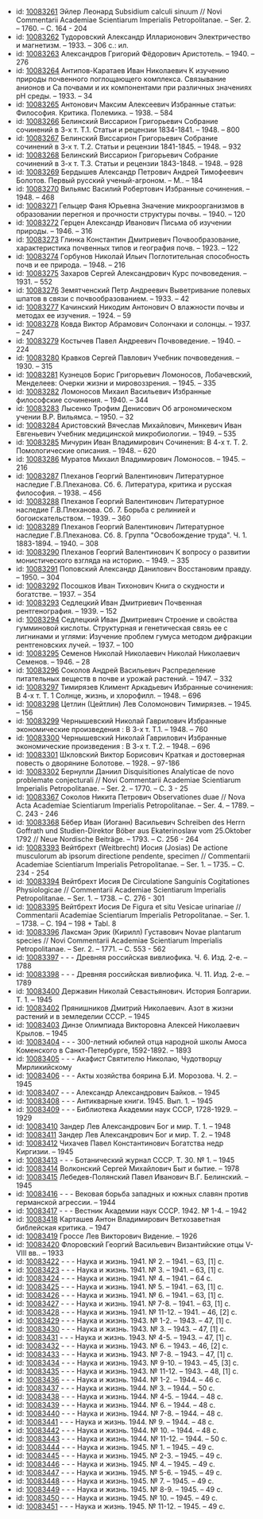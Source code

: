<ul>
<li>id: <a href="http://books.e-heritage.ru/book/10083261">10083261</a>	Эйлер Леонард Subsidium calculi sinuum // Novi Commentarii Academiae Scientiarum Imperialis Petropolitanae. – Ser. 2. – 1760. – C. 164 - 204</li>
<li>id: <a href="http://books.e-heritage.ru/book/10083262">10083262</a>	Тудоровский Александр Илларионович Электричество и магнетизм. – 1933. – 306 с.: ил.</li>
<li>id: <a href="http://books.e-heritage.ru/book/10083263">10083263</a>	Александров Григорий Фёдорович Аристотель. – 1940. – 276</li>
<li>id: <a href="http://books.e-heritage.ru/book/10083264">10083264</a>	Антипов-Каратаев Иван Николаевич К изучению природы почвенного поглощающего комплекса. Связывание анионов и Ca почвами и их компонентами при различных значениях рН среды. – 1933. – 34</li>
<li>id: <a href="http://books.e-heritage.ru/book/10083265">10083265</a>	Антонович Максим Алексеевич Избранные статьи: Философия. Критика. Полемика. – 1938. – 584</li>
<li>id: <a href="http://books.e-heritage.ru/book/10083266">10083266</a>	Белинский Виссарион Григорьевич Собрание сочинений в 3-х т. Т.1. Статьи и рецензии 1834-1841. – 1948. – 800</li>
<li>id: <a href="http://books.e-heritage.ru/book/10083267">10083267</a>	Белинский Виссарион Григорьевич Собрание сочинений в 3-х т. Т.2. Статьи и рецензии 1841-1845. – 1948. – 932</li>
<li>id: <a href="http://books.e-heritage.ru/book/10083268">10083268</a>	Белинский Виссарион Григорьевич Собрание сочинений в 3-х т. Т.3. Статьи и рецензии 1843-1848. – 1948. – 928</li>
<li>id: <a href="http://books.e-heritage.ru/book/10083269">10083269</a>	Бердышев Александр Петрович Андрей Тимофеевич Болотов. Первый русский ученый-агроном. – М.. – 184</li>
<li>id: <a href="http://books.e-heritage.ru/book/10083270">10083270</a>	Вильямс Василий Робертович Избранные сочинения. – 1948. – 468</li>
<li>id: <a href="http://books.e-heritage.ru/book/10083271">10083271</a>	Гельцер Фаня Юрьевна Значение микроорганизмов в образовании перегноя и прочности структуры почвы. – 1940. – 120</li>
<li>id: <a href="http://books.e-heritage.ru/book/10083272">10083272</a>	Герцен Александр Иванович Письма об изучении природы. – 1946. – 316</li>
<li>id: <a href="http://books.e-heritage.ru/book/10083273">10083273</a>	Глинка Константин Дмитриевич Почвообразование, характеристика почвенных типов и география почв. – 1923. – 122</li>
<li>id: <a href="http://books.e-heritage.ru/book/10083274">10083274</a>	Горбунов Николай Ильич Поглотительная способность почв и ее природа. – 1948. – 216</li>
<li>id: <a href="http://books.e-heritage.ru/book/10083275">10083275</a>	Захаров Сергей Александрович Курс почвоведения. – 1931. – 552</li>
<li>id: <a href="http://books.e-heritage.ru/book/10083276">10083276</a>	Земятченский Петр Андреевич Выветривание полевых шпатов в связи с почвообразованием. – 1933. – 42</li>
<li>id: <a href="http://books.e-heritage.ru/book/10083277">10083277</a>	Качинский Никодим Антонович О влажности почвы и методах ее изучения. – 1924. – 59</li>
<li>id: <a href="http://books.e-heritage.ru/book/10083278">10083278</a>	Ковда Виктор Абрамович Солончаки и солонцы. – 1937. – 247</li>
<li>id: <a href="http://books.e-heritage.ru/book/10083279">10083279</a>	Костычев Павел Андреевич Почвоведение. – 1940. – 224</li>
<li>id: <a href="http://books.e-heritage.ru/book/10083280">10083280</a>	Кравков Сергей Павлович Учебник почвоведения. – 1930. – 315</li>
<li>id: <a href="http://books.e-heritage.ru/book/10083281">10083281</a>	Кузнецов Борис Григорьевич Ломоносов, Лобачевский, Менделеев: Очерки жизни и мировоззрения. – 1945. – 335</li>
<li>id: <a href="http://books.e-heritage.ru/book/10083282">10083282</a>	Ломоносов Михаил Васильевич Избранные философские сочинения. – 1940. – 344</li>
<li>id: <a href="http://books.e-heritage.ru/book/10083283">10083283</a>	Лысенко Трофим Денисович Об агрономическом учении В.Р. Вильямса. – 1950. – 32</li>
<li>id: <a href="http://books.e-heritage.ru/book/10083284">10083284</a>	Аристовский Вячеслав Михайлович, Минкевич Иван Евгеньевич Учебник медицинской микробиологии. – 1949. – 535</li>
<li>id: <a href="http://books.e-heritage.ru/book/10083285">10083285</a>	Мичурин Иван Владимирович Сочинения: В 4-х т. Т. 2. Помологические описания. – 1948. – 620</li>
<li>id: <a href="http://books.e-heritage.ru/book/10083286">10083286</a>	Муратов Михаил Владимирович Ломоносов. – 1945. – 216</li>
<li>id: <a href="http://books.e-heritage.ru/book/10083287">10083287</a>	Плеханов Георгий Валентинович Литературное наследие Г.В.Плеханова. Сб. 6. Литература, критика и русская философия. – 1938. – 456</li>
<li>id: <a href="http://books.e-heritage.ru/book/10083288">10083288</a>	Плеханов Георгий Валентинович Литературное наследие Г.В.Плеханова. Сб. 7. Борьба с релинией и богоискательством. – 1939. – 360</li>
<li>id: <a href="http://books.e-heritage.ru/book/10083289">10083289</a>	Плеханов Георгий Валентинович Литературное наследие Г.В.Плеханова. Сб. 8. Группа "Освобождение труда". Ч. 1. 1883-1894. – 1940. – 308</li>
<li>id: <a href="http://books.e-heritage.ru/book/10083290">10083290</a>	Плеханов Георгий Валентинович К вопросу о развитии монистического взгляда на историю. – 1949. – 335</li>
<li>id: <a href="http://books.e-heritage.ru/book/10083291">10083291</a>	Поповский Александр Данилович Восстановим правду. – 1950. – 304</li>
<li>id: <a href="http://books.e-heritage.ru/book/10083292">10083292</a>	Посошков Иван Тихонович Книга о скудности и богатстве. – 1937. – 354</li>
<li>id: <a href="http://books.e-heritage.ru/book/10083293">10083293</a>	Седлецкий Иван Дмитриевич Почвенная рентгенография. – 1939. – 152</li>
<li>id: <a href="http://books.e-heritage.ru/book/10083294">10083294</a>	Седлецкий Иван Дмитриевич Строение и свойства гумминовой кислоты. Структурная и генетическая связь ее с лигнинами и углями: Изучение проблем гумуса методом дифракции рентгеновских лучей. – 1937. – 100</li>
<li>id: <a href="http://books.e-heritage.ru/book/10083295">10083295</a>	Семенов Николай Николаевич Николай Николаевич Семенов. – 1946. – 28</li>
<li>id: <a href="http://books.e-heritage.ru/book/10083296">10083296</a>	Соколов Андрей Васильевич Распределение питательных веществ в почве и урожай растений. – 1947. – 332</li>
<li>id: <a href="http://books.e-heritage.ru/book/10083297">10083297</a>	Тимирязев Климент Аркадьевич Избранные сочинения: В 4-х т. Т. 1 Солнце, жизнь, и хлорофилл. – 1948. – 696</li>
<li>id: <a href="http://books.e-heritage.ru/book/10083298">10083298</a>	Цетлин (Цейтлин) Лев Соломонович Тимирязев. – 1945. – 156</li>
<li>id: <a href="http://books.e-heritage.ru/book/10083299">10083299</a>	Чернышевский Николай Гаврилович Избранные экономические произведения : В 3-х т. Т.1. – 1948. – 760</li>
<li>id: <a href="http://books.e-heritage.ru/book/10083300">10083300</a>	Чернышевский Николай Гаврилович Избранные экономические произведения : В 3-х т. Т.2. – 1948. – 696</li>
<li>id: <a href="http://books.e-heritage.ru/book/10083301">10083301</a>	Шкловский Виктор Борисович Краткая и достоверная повесть о дворянине Болотове. – 1928. – 97-186</li>
<li>id: <a href="http://books.e-heritage.ru/book/10083302">10083302</a>	Бернулли Даниил Disquisitiones Analyticae de novo problemate conjecturali // Novi Commentarii Academiae Scientiarum Imperialis Petropolitanae. – Ser. 2. – 1770. – C. 3 - 25</li>
<li>id: <a href="http://books.e-heritage.ru/book/10083367">10083367</a>	Соколов Никита Петрович Observationes duae // Nova Acta Academiae Scientiarum Imperialis Petropolitanae. – Ser. 4. – 1789. – C. 243 - 246</li>
<li>id: <a href="http://books.e-heritage.ru/book/10083368">10083368</a>	Бёбер Иван (Иоганн) Васильевич Schreiben des Herrn Goffrath und Studien-Direktor Böber aus Ekaterinoslaw vom 25.Oktober 1792 // Neue Nordische Beiträge. – 1793. – C. 256 - 264</li>
<li>id: <a href="http://books.e-heritage.ru/book/10083393">10083393</a>	Вейтбрехт (Weitbrecht) Иосия (Josias) De actione musculorum ab ipsorum directione pendente, specimen // Commentarii Academiae Scientiarum Imperialis Petropolitanae. – Ser. 1. – 1735. – C. 234 - 254</li>
<li>id: <a href="http://books.e-heritage.ru/book/10083394">10083394</a>	Вейтбрехт Иосия De Circulatione Sanguinis Cogitationes Physiologicae // Commentarii Academiae Scientiarum Imperialis Petropolitanae. – Ser. 1. – 1738. – C. 276 - 301</li>
<li>id: <a href="http://books.e-heritage.ru/book/10083395">10083395</a>	Вейтбрехт Иосия De Figura et situ Vesicae urinariae // Commentarii Academiae Scientiarum Imperialis Petropolitanae. – Ser. 1. – 1738. – C. 194 – 198 + Tabl. 8</li>
<li>id: <a href="http://books.e-heritage.ru/book/10083396">10083396</a>	Лаксман Эрик (Кирилл) Густавович Novae plantarum species // Novi Commentarii Academiae Scientiarum Imperialis Petropolitanae. – Ser. 2. – 1771. – C. 553 - 562</li>
<li>id: <a href="http://books.e-heritage.ru/book/10083397">10083397</a>	- - - Древняя российская вивлиофика. Ч. 6. Изд. 2-е. – 1788</li>
<li>id: <a href="http://books.e-heritage.ru/book/10083398">10083398</a>	- - - Древняя российская вивлиофика. Ч. 11. Изд. 2-е. – 1789</li>
<li>id: <a href="http://books.e-heritage.ru/book/10083400">10083400</a>	Державин Николай Севастьянович. История Болгарии. Т. 1. – 1945</li>
<li>id: <a href="http://books.e-heritage.ru/book/10083402">10083402</a>	Прянишников Дмитрий Николаевич. Азот в жизни растений и в земледелии СССР. – 1945</li>
<li>id: <a href="http://books.e-heritage.ru/book/10083403">10083403</a>	Динзе Олимпиада Викторовна Алексей Николаевич Крылов. – 1945</li>
<li>id: <a href="http://books.e-heritage.ru/book/10083404">10083404</a>	- - - 300-летний юбилей отца народной школы Амоса Коменского в Санкт-Петербурге, 1592-1892. – 1893</li>
<li>id: <a href="http://books.e-heritage.ru/book/10083405">10083405</a>	- - - Акафист Святителю Николаю, Чудотворцу Мирликийскому</li>
<li>id: <a href="http://books.e-heritage.ru/book/10083406">10083406</a>	- - - Акты хозяйства боярина Б.И. Морозова. Ч. 2. – 1945</li>
<li>id: <a href="http://books.e-heritage.ru/book/10083407">10083407</a>	- - - Александр Александрович Байков. – 1945</li>
<li>id: <a href="http://books.e-heritage.ru/book/10083408">10083408</a>	- - - Антикварные книги. 1945. Вып. 1. – 1945</li>
<li>id: <a href="http://books.e-heritage.ru/book/10083409">10083409</a>	- - - Библиотека Академии наук СССР, 1728-1929. – 1929</li>
<li>id: <a href="http://books.e-heritage.ru/book/10083410">10083410</a>	Зандер Лев Александрович Бог и мир. Т. 1. – 1948</li>
<li>id: <a href="http://books.e-heritage.ru/book/10083411">10083411</a>	Зандер Лев Александрович Бог и мир. Т. 2. – 1948</li>
<li>id: <a href="http://books.e-heritage.ru/book/10083412">10083412</a>	Чихачев Павел Константинович Богатства недр Киргизии. – 1945</li>
<li>id: <a href="http://books.e-heritage.ru/book/10083413">10083413</a>	- - - Ботанический журнал СССР. Т. 30. № 1. – 1945</li>
<li>id: <a href="http://books.e-heritage.ru/book/10083414">10083414</a>	Волконский Сергей Михайлович Быт и бытие. – 1978</li>
<li>id: <a href="http://books.e-heritage.ru/book/10083415">10083415</a>	Лебедев-Полянский Павел Иванович В.Г. Белинский. – 1945</li>
<li>id: <a href="http://books.e-heritage.ru/book/10083416">10083416</a>	- - - Вековая борьба западных и южных славян против германской агрессии. – 1944</li>
<li>id: <a href="http://books.e-heritage.ru/book/10083417">10083417</a>	- - - Вестник Академии наук СССР. 1942. № 1-4. – 1942</li>
<li>id: <a href="http://books.e-heritage.ru/book/10083418">10083418</a>	Карташев Антон Владимирович Ветхозаветная библейская критика. – 1947</li>
<li>id: <a href="http://books.e-heritage.ru/book/10083419">10083419</a>	Гроссе Лев Викторович Видение. – 1926</li>
<li>id: <a href="http://books.e-heritage.ru/book/10083420">10083420</a>	Флоровский Георгий Васильевич Византийские отцы V-VIII вв.. – 1933</li>
<li>id: <a href="http://books.e-heritage.ru/book/10083422">10083422</a>	- - - Наука и жизнь. 1941. № 2. – 1941. – 63, [1] с.</li>
<li>id: <a href="http://books.e-heritage.ru/book/10083423">10083423</a>	- - - Наука и жизнь. 1941. № 3. – 1941. – 63, [1] с.</li>
<li>id: <a href="http://books.e-heritage.ru/book/10083424">10083424</a>	- - - Наука и жизнь. 1941. № 4. – 1941. – 64 с.</li>
<li>id: <a href="http://books.e-heritage.ru/book/10083425">10083425</a>	- - - Наука и жизнь. 1941. № 5. – 1941. – 63, [1] с.</li>
<li>id: <a href="http://books.e-heritage.ru/book/10083426">10083426</a>	- - - Наука и жизнь. 1941. № 6. – 1941. – 63, [1] с.</li>
<li>id: <a href="http://books.e-heritage.ru/book/10083427">10083427</a>	- - - Наука и жизнь. 1941. № 7-8. – 1941. – 63, [1] с.</li>
<li>id: <a href="http://books.e-heritage.ru/book/10083428">10083428</a>	- - - Наука и жизнь. 1941. № 11-12. – 1941. – 46, [2] с.</li>
<li>id: <a href="http://books.e-heritage.ru/book/10083429">10083429</a>	- - - Наука и жизнь. 1943. № 1-2. – 1943. – 47, [1] с.</li>
<li>id: <a href="http://books.e-heritage.ru/book/10083430">10083430</a>	- - - Наука и жизнь. 1943. № 3. – 1943. – 47, [1] с.</li>
<li>id: <a href="http://books.e-heritage.ru/book/10083431">10083431</a>	- - - Наука и жизнь. 1943. № 4-5. – 1943. – 47, [1] с.</li>
<li>id: <a href="http://books.e-heritage.ru/book/10083432">10083432</a>	- - - Наука и жизнь. 1943. № 6. – 1943. – 46, [2] с.</li>
<li>id: <a href="http://books.e-heritage.ru/book/10083433">10083433</a>	- - - Наука и жизнь. 1943. № 7-8. – 1943. – 47, [1] с.</li>
<li>id: <a href="http://books.e-heritage.ru/book/10083434">10083434</a>	- - - Наука и жизнь. 1943. № 9-10. – 1943. – 45, [3] с.</li>
<li>id: <a href="http://books.e-heritage.ru/book/10083435">10083435</a>	- - - Наука и жизнь. 1943. № 11-12. – 1943. – 48, [1] с.</li>
<li>id: <a href="http://books.e-heritage.ru/book/10083436">10083436</a>	- - - Наука и жизнь. 1944. № 1-2. – 1944. – 46 с.</li>
<li>id: <a href="http://books.e-heritage.ru/book/10083437">10083437</a>	- - - Наука и жизнь. 1944. № 3. – 1944. – 50 с.</li>
<li>id: <a href="http://books.e-heritage.ru/book/10083438">10083438</a>	- - - Наука и жизнь. 1944. № 4-5. – 1944. – 48 с.</li>
<li>id: <a href="http://books.e-heritage.ru/book/10083439">10083439</a>	- - - Наука и жизнь. 1944. № 6. – 1944. – 48 с.</li>
<li>id: <a href="http://books.e-heritage.ru/book/10083440">10083440</a>	- - - Наука и жизнь. 1944. № 7-8. – 1944. – 48 с.</li>
<li>id: <a href="http://books.e-heritage.ru/book/10083441">10083441</a>	- - - Наука и жизнь. 1944. № 9. – 1944. – 48 с.</li>
<li>id: <a href="http://books.e-heritage.ru/book/10083442">10083442</a>	- - - Наука и жизнь. 1944. № 10. – 1944. – 48 с.</li>
<li>id: <a href="http://books.e-heritage.ru/book/10083443">10083443</a>	- - - Наука и жизнь. 1944. № 11-12. – 1944. – 50 с.</li>
<li>id: <a href="http://books.e-heritage.ru/book/10083444">10083444</a>	- - - Наука и жизнь. 1945. № 1. – 1945. – 49 с.</li>
<li>id: <a href="http://books.e-heritage.ru/book/10083445">10083445</a>	- - - Наука и жизнь. 1945. № 2-3. – 1945. – 49 с.</li>
<li>id: <a href="http://books.e-heritage.ru/book/10083446">10083446</a>	- - - Наука и жизнь. 1945. № 4. – 1945. – 49 с.</li>
<li>id: <a href="http://books.e-heritage.ru/book/10083447">10083447</a>	- - - Наука и жизнь. 1945. № 5-6. – 1945. – 49 с.</li>
<li>id: <a href="http://books.e-heritage.ru/book/10083448">10083448</a>	- - - Наука и жизнь. 1945. № 7. – 1945. – 49 с.</li>
<li>id: <a href="http://books.e-heritage.ru/book/10083449">10083449</a>	- - - Наука и жизнь. 1945. № 8-9. – 1945. – 49 с.</li>
<li>id: <a href="http://books.e-heritage.ru/book/10083450">10083450</a>	- - - Наука и жизнь. 1945. № 10. – 1945. – 49 с.</li>
<li>id: <a href="http://books.e-heritage.ru/book/10083451">10083451</a>	- - - Наука и жизнь. 1945. № 11-12. – 1945. – 49 с.</li>
</ul>
